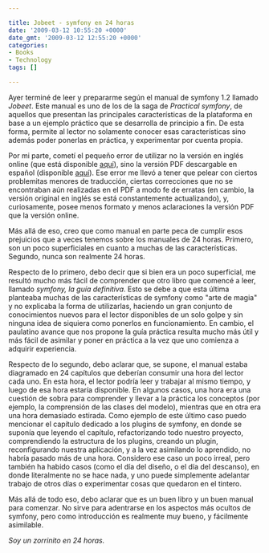 ```yaml
---

title: Jobeet - symfony en 24 horas
date: '2009-03-12 10:55:20 +0000'
date_gmt: '2009-03-12 12:55:20 +0000'
categories:
- Books
- Technology
tags: []

---
```

<div>

Ayer terminé de leer y prepararme según el manual de symfony 1.2 llamado _Jobeet_. Este manual es uno de los de la saga de _Practical symfony_, de aquellos que presentan las principales características de la plataforma en base a un ejemplo práctico que se desarrolla de principio a fin. De esta forma, permite al lector no solamente conocer esas características sino además poder ponerlas en práctica, y experimentar por cuenta propia.

Por mi parte, cometí el pequeño error de utilizar no la versión en inglés online (que está disponible [aquí](http://www.symfony-project.org/jobeet/1_2/)), sino la versión PDF descargable en español (disponible [aquí](http://www.librosweb.es/jobeet/pdf/)). Ese error me llevó a tener que pelear con ciertos problemitas menores de traducción, ciertas correcciones que no se encontraban aún realizadas en el PDF a modo fe de erratas (en cambio, la versión original en inglés se está constantemente actualizando), y, curiosamente, posee menos formato y menos aclaraciones la versión PDF que la versión online.

Más allá de eso, creo que como manual en parte peca de cumplir esos prejuicios que a veces tenemos sobre los manuales de 24 horas. Primero, son un poco superficiales en cuanto a muchas de las características. Segundo, nunca son realmente 24 horas.

Respecto de lo primero, debo decir que si bien era un poco superficial, me resultó mucho más fácil de comprender que otro libro que comencé a leer, llamado _symfony, la guía definitiva_. Esto se debe a que esta última planteaba muchas de las características de symfony como "arte de magia" y no explicaba la forma de utilizarlas, haciendo un gran conjunto de conocimientos nuevos para el lector disponibles de un solo golpe y sin ninguna idea de siquiera como ponerlos en funcionamiento. En cambio, el paulatino avance que nos propone la guía práctica resulta mucho más útil y más fácil de asimilar y poner en práctica a la vez que uno comienza a adquirir experiencia.

Respecto de lo segundo, debo aclarar que, se supone, el manual estaba diagramado en 24 capítulos que deberían consumir una hora del lector cada uno. En esta hora, el lector podría leer y trabajar al mismo tiempo, y luego de esa hora estaría disponible. En algunos casos, una hora era una cuestión de sobra para comprender y llevar a la práctica los conceptos (por ejemplo, la comprensión de las clases del modelo), mientras que en otra era una hora demasiado estirada. Como ejemplo de este último caso puedo mencionar el capítulo dedicado a los plugins de symfony, en donde se suponía que leyendo el capítulo, refactorizando todo nuestro proyecto, comprendiendo la estructura de los plugins, creando un plugin, reconfigurando nuestra aplicación, y a la vez asimilando lo aprendido, no habría pasado más de una hora. Considero ese caso un poco irreal, pero también ha habido casos (como el día del diseño, o el día del descanso), en donde literalmente no se hace nada, y uno puede simplemente adelantar trabajo de otros días o experimentar cosas que quedaron en el tintero.

Más allá de todo eso, debo aclarar que es un buen libro y un buen manual para comenzar. No sirve para adentrarse en los aspectos más ocultos de symfony, pero como introducción es realmente muy bueno, y fácilmente asimilable.

_Soy un zorrinito en 24 horas._

